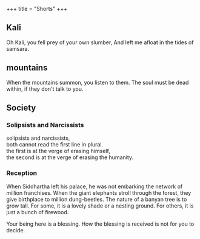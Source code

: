 +++
title = "Shorts"
+++

## Kali
Oh Kali, you fell prey of your own slumber,
And left me afloat in the tides of samsara.

## mountains
When the mountains summon, you listen to them.
The soul must be dead within, if they don't talk to you.


## Society
### Solipsists and Narcissists
solipsists and narcissists,  
both cannot read the first line in plural.  
the first is at the verge of erasing himself,  
the second is at the verge of erasing the humanity.

### Reception
When Siddhartha left his palace, he was not embarking the network of million franchises. When the giant elephants stroll through the forest, they give birthplace to million dung-beetles. The nature of a banyan tree is to grow tall. For some, it is a lovely shade or a nesting ground. For others, it is just a bunch of firewood.

Your being here is a blessing. How the blessing is received is not for you to decide.

